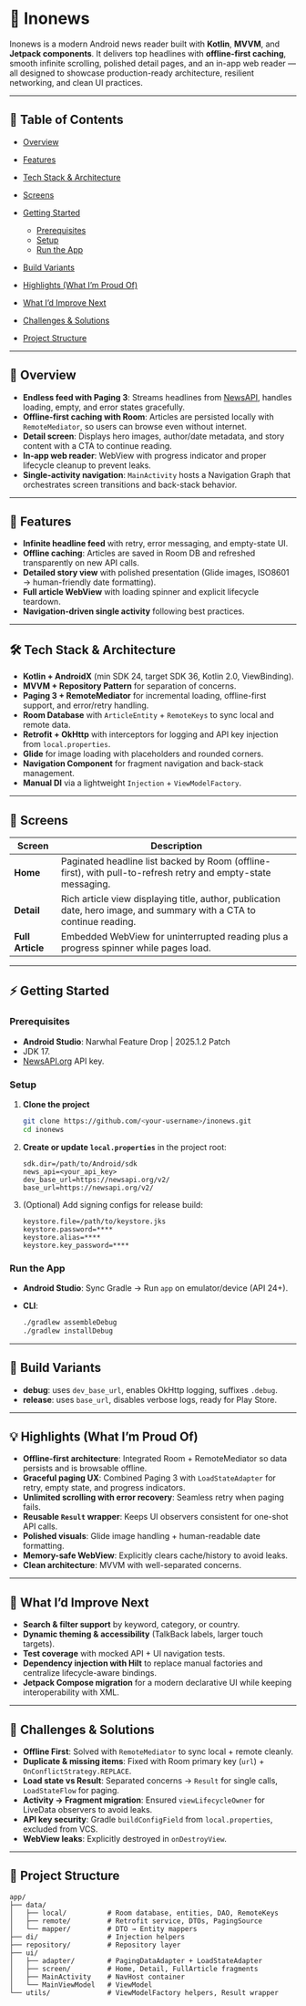 # 📰 Inonews

Inonews is a modern Android news reader built with **Kotlin**, **MVVM**, and **Jetpack components**. It delivers top headlines with **offline-first caching**, smooth infinite scrolling, polished detail pages, and an in-app web reader — all designed to showcase production-ready architecture, resilient networking, and clean UI practices.

---

## 📑 Table of Contents

* [Overview](#overview)
* [Features](#features)
* [Tech Stack & Architecture](#tech-stack--architecture)
* [Screens](#screens)
* [Getting Started](#getting-started)

  * [Prerequisites](#prerequisites)
  * [Setup](#setup)
  * [Run the App](#run-the-app)
* [Build Variants](#build-variants)
* [Highlights (What I’m Proud Of)](#highlights-what-im-proud-of)
* [What I’d Improve Next](#what-id-improve-next)
* [Challenges & Solutions](#challenges--solutions)
* [Project Structure](#project-structure)

---

## 🌟 Overview

* **Endless feed with Paging 3**: Streams headlines from [NewsAPI](https://newsapi.org), handles loading, empty, and error states gracefully.
* **Offline-first caching with Room**: Articles are persisted locally with `RemoteMediator`, so users can browse even without internet.
* **Detail screen**: Displays hero images, author/date metadata, and story content with a CTA to continue reading.
* **In-app web reader**: WebView with progress indicator and proper lifecycle cleanup to prevent leaks.
* **Single-activity navigation**: `MainActivity` hosts a Navigation Graph that orchestrates screen transitions and back-stack behavior.

---

## 🚀 Features

* **Infinite headline feed** with retry, error messaging, and empty-state UI.
* **Offline caching**: Articles are saved in Room DB and refreshed transparently on new API calls.
* **Detailed story view** with polished presentation (Glide images, ISO8601 → human-friendly date formatting).
* **Full article WebView** with loading spinner and explicit lifecycle teardown.
* **Navigation-driven single activity** following best practices.

---

## 🛠 Tech Stack & Architecture

* **Kotlin + AndroidX** (min SDK 24, target SDK 36, Kotlin 2.0, ViewBinding).
* **MVVM + Repository Pattern** for separation of concerns.
* **Paging 3 + RemoteMediator** for incremental loading, offline-first support, and error/retry handling.
* **Room Database** with `ArticleEntity` + `RemoteKeys` to sync local and remote data.
* **Retrofit + OkHttp** with interceptors for logging and API key injection from `local.properties`.
* **Glide** for image loading with placeholders and rounded corners.
* **Navigation Component** for fragment navigation and back-stack management.
* **Manual DI** via a lightweight `Injection` + `ViewModelFactory`.

---

## 📱 Screens

| Screen           | Description                                                                                                           |
| ---------------- | --------------------------------------------------------------------------------------------------------------------- |
| **Home**         | Paginated headline list backed by Room (offline-first), with pull-to-refresh retry and empty-state messaging.         |
| **Detail**       | Rich article view displaying title, author, publication date, hero image, and summary with a CTA to continue reading. |
| **Full Article** | Embedded WebView for uninterrupted reading plus a progress spinner while pages load.                                  |

---

## ⚡ Getting Started

### Prerequisites

* **Android Studio**: Narwhal Feature Drop | 2025.1.2 Patch
* JDK 17.
* [NewsAPI.org](https://newsapi.org) API key.

### Setup

1. **Clone the project**

   ```bash
   git clone https://github.com/<your-username>/inonews.git
   cd inonews
   ```
2. **Create or update `local.properties`** in the project root:

   ```properties
   sdk.dir=/path/to/Android/sdk
   news_api=<your_api_key>
   dev_base_url=https://newsapi.org/v2/
   base_url=https://newsapi.org/v2/
   ```
3. (Optional) Add signing configs for release build:

   ```properties
   keystore.file=/path/to/keystore.jks
   keystore.password=****
   keystore.alias=****
   keystore.key_password=****
   ```

### Run the App

* **Android Studio**: Sync Gradle → Run `app` on emulator/device (API 24+).
* **CLI**:

  ```bash
  ./gradlew assembleDebug
  ./gradlew installDebug
  ```

---

## 🧪 Build Variants

* **debug**: uses `dev_base_url`, enables OkHttp logging, suffixes `.debug`.
* **release**: uses `base_url`, disables verbose logs, ready for Play Store.

---

## 💡 Highlights (What I’m Proud Of)

* **Offline-first architecture**: Integrated Room + RemoteMediator so data persists and is browsable offline.
* **Graceful paging UX**: Combined Paging 3 with `LoadStateAdapter` for retry, empty state, and progress indicators.
* **Unlimited scrolling with error recovery**: Seamless retry when paging fails.
* **Reusable `Result` wrapper**: Keeps UI observers consistent for one-shot API calls.
* **Polished visuals**: Glide image handling + human-readable date formatting.
* **Memory-safe WebView**: Explicitly clears cache/history to avoid leaks.
* **Clean architecture**: MVVM with well-separated concerns.

---

## 🔮 What I’d Improve Next

* **Search & filter support** by keyword, category, or country.
* **Dynamic theming & accessibility** (TalkBack labels, larger touch targets).
* **Test coverage** with mocked API + UI navigation tests.
* **Dependency injection with Hilt** to replace manual factories and centralize lifecycle-aware bindings.
* **Jetpack Compose migration** for a modern declarative UI while keeping interoperability with XML.

---

## 🧩 Challenges & Solutions

* **Offline First**: Solved with `RemoteMediator` to sync local + remote cleanly.
* **Duplicate & missing items**: Fixed with Room primary key (`url`) + `OnConflictStrategy.REPLACE`.
* **Load state vs Result**: Separated concerns → `Result` for single calls, `LoadStateFlow` for paging.
* **Activity → Fragment migration**: Ensured `viewLifecycleOwner` for LiveData observers to avoid leaks.
* **API key security**: Gradle `buildConfigField` from `local.properties`, excluded from VCS.
* **WebView leaks**: Explicitly destroyed in `onDestroyView`.

---

## 📂 Project Structure

```
app/
├── data/
│   ├── local/          # Room database, entities, DAO, RemoteKeys
│   ├── remote/         # Retrofit service, DTOs, PagingSource
│   └── mapper/         # DTO → Entity mappers
├── di/                 # Injection helpers
├── repository/         # Repository layer
├── ui/
│   ├── adapter/        # PagingDataAdapter + LoadStateAdapter
│   ├── screen/         # Home, Detail, FullArticle fragments
│   ├── MainActivity    # NavHost container
│   └── MainViewModel   # ViewModel
└── utils/              # ViewModelFactory helpers, Result wrapper
```
